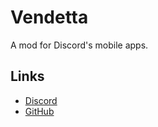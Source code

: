 # Vendetta
A mod for Discord's mobile apps.

## Links
 - [Discord](https://discord.gg/n9QQ4XhhJP)
 - [GitHub](https://github.com/vendetta-mod)
